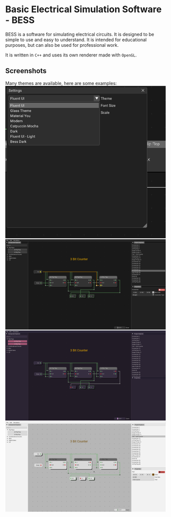 # Basic Electrical Simulation Software - BESS

BESS is a software for simulating electrical circuits. It is designed to be simple to use and easy to understand. It is intended for educational purposes, but can also be used for professional work.

It is written in `C++` and uses its own renderer made with `OpenGL`.

## Screenshots

Many themes are available, here are some examples:
![Screenshot 1](screenshots/ss2.png)
![Screenshot 2](screenshots/ss1.png)
![Screenshot 3](screenshots/ss4.png)
![Screenshot 3](screenshots/ss3.png)
